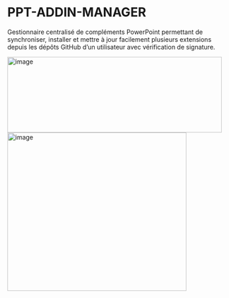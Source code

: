 # PPT-ADDIN-MANAGER
Gestionnaire centralisé de compléments PowerPoint permettant de synchroniser, installer et mettre à jour facilement plusieurs extensions depuis les dépôts GitHub d’un utilisateur avec vérification de signature.

<img width="485" height="171" alt="image" src="https://github.com/user-attachments/assets/a3ba853d-008e-47cc-b695-501a1d8b6d66" />


<img width="405" height="358" alt="image" src="https://github.com/user-attachments/assets/ece29652-88d0-4f90-b475-a3fd01bd7ff9" />
